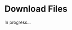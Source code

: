 <meta url="https://github.com/johnlindquist/kit/discussions/800">
<meta id="D_kwDOEu7MBc4AP9TW">
<meta title="Download Files">
<meta section="Files">
<meta i="2">    
<meta path="docs/download-files">    

# Download Files  

In progress...